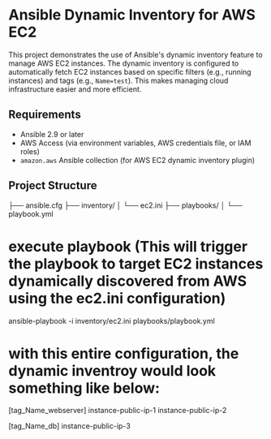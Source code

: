 # Ansible Dynamic Inventory for AWS EC2

This project demonstrates the use of Ansible's dynamic inventory feature to manage AWS EC2 instances. The dynamic inventory is configured to automatically fetch EC2 instances based on specific filters (e.g., running instances) and tags (e.g., `Name=test`). This makes managing cloud infrastructure easier and more efficient.

## Requirements

- Ansible 2.9 or later
- AWS Access (via environment variables, AWS credentials file, or IAM roles)
- `amazon.aws` Ansible collection (for AWS EC2 dynamic inventory plugin)

## Project Structure

├── ansible.cfg
├── inventory/
│   └── ec2.ini
├── playbooks/
│   └── playbook.yml



# execute playbook  (This will trigger the playbook to target EC2 instances dynamically discovered from AWS using the ec2.ini configuration)

ansible-playbook -i inventory/ec2.ini playbooks/playbook.yml


# with this entire configuration, the dynamic inventroy would look something like below:

[tag_Name_webserver]
instance-public-ip-1
instance-public-ip-2

[tag_Name_db]
instance-public-ip-3

